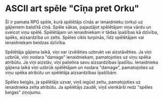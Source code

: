 # ASCII art spēle "Cīņa pret Orku"
Šī ir pamata RPG spēle, kurā spēlētājs cīnās ar ienaidnieku (orku) uz gājieniem balstītā cīņā. Spēle sākas, pajautājot spēlētājam viņa vārdu un sveicot viņu spēlē. Spēlētājam un ienaidniekam ir tādas īpašības kā dzīvība, spēks, aizsardzība un zelts. Spēles cikls turpinās, līdz spēlētājam vai ienaidniekam beidzas dzīvība.

Spēlētāja gājiena laikā, viņi var izvēlēties uzbrukt vai aizstāvēties. Ja viņi uzbrūk, viņi nodara "damage" ienaidniekam, pamatojoties uz viņu spēka atribūtu. Ja viņi aizstāv, viņi palielina savu aizsardzības īpašību. Ienaidnieka gājiena laikā viņi uzbrūk spēlētājam un nodara "damage", pamatojoties uz viņu spēka atribūtu un spēlētāja aizsardzības īpašībām.

Spēles beigās, ja spēlētājs uzvar, viņš iegūst zeltu, pamatojoties uz ienaidnieka zelta atribūtu. Ja spēlētājs zaudē, viņš vienkārši redz "spēles beigas" ziņojumu.